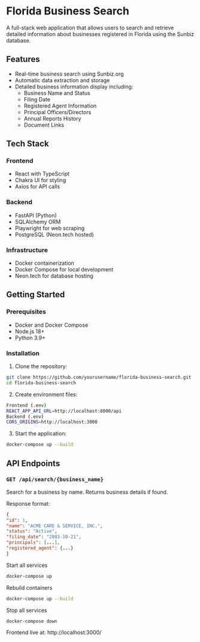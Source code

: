 # Florida Business Search

A full-stack web application that allows users to search and retrieve detailed information about businesses registered in Florida using the Sunbiz database.

## Features

- Real-time business search using Sunbiz.org
- Automatic data extraction and storage
- Detailed business information display including:
  - Business Name and Status
  - Filing Date
  - Registered Agent Information
  - Principal Officers/Directors
  - Annual Reports History
  - Document Links

## Tech Stack

### Frontend
- React with TypeScript
- Chakra UI for styling
- Axios for API calls

### Backend
- FastAPI (Python)
- SQLAlchemy ORM
- Playwright for web scraping
- PostgreSQL (Neon.tech hosted)

### Infrastructure
- Docker containerization
- Docker Compose for local development
- Neon.tech for database hosting

## Getting Started

### Prerequisites
- Docker and Docker Compose
- Node.js 18+
- Python 3.9+

### Installation

1. Clone the repository: 
```bash
git clone https://github.com/yourusername/florida-business-search.git
cd florida-business-search
```
2. Create environment files:
```bash
Frontend (.env)
REACT_APP_API_URL=http://localhost:8000/api
Backend (.env)
CORS_ORIGINS=http://localhost:3000
```
3. Start the application:
```bash
docker-compose up --build
```
## API Endpoints

### `GET /api/search/{business_name}`
Search for a business by name. Returns business details if found.

Response format:
```json
{
"id": 1,
"name": "ACME CARE & SERVICE, INC.",
"status": "Active",
"filing_date": "2003-10-21",
"principals": [...],
"registered_agent": {...}
}
```

Start all services
```bash
docker-compose up
```
Rebuild containers
```bash
docker-compose up --build
```
Stop all services
```bash
docker-compose down

```

Frontend live at: http://localhost:3000/
